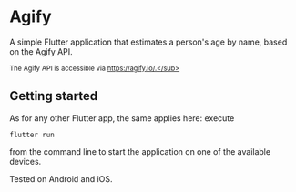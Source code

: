 # Agify

A simple Flutter application that estimates a person's age by name, based on the Agify API.

<sub>The Agify API is accessible via https://agify.io/.</sub>

## Getting started

As for any other Flutter app, the same applies here: execute

```
flutter run
```

from the command line to start the application on one of the available devices.

Tested on Android and iOS.
